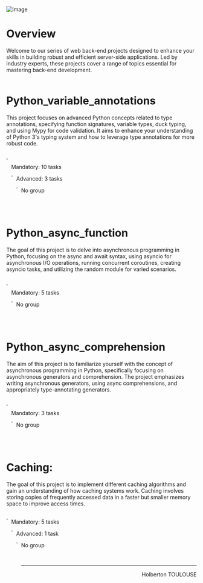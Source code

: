![image](https://github.com/TessierV/holbertonschool-web_back_end/assets/113889290/b8a77bd9-85f0-4261-8fe4-e2b238ecc28f)


# Overview
Welcome to our series of web back-end projects designed to enhance your skills in building robust and efficient server-side applications. Led by industry experts, these projects cover a range of topics essential for mastering back-end development.
<br><br>

# Python_variable_annotations
This project focuses on advanced Python concepts related to type annotations, specifying function signatures, variable types, duck typing, and using Mypy for code validation. It aims to enhance your understanding of Python 3's typing system and how to leverage type annotations for more robust code.

<br>
<img align="left" width="2%" alt="Github" src="https://github.com/TessierV/TessierV/assets/113889290/75f76703-549a-45ed-8091-9fdc76ed72eb" /><p align="left">Mandatory: 10 tasks</p>
<img align="left" width="2%" alt="Github" src="https://github.com/TessierV/TessierV/assets/113889290/75f76703-549a-45ed-8091-9fdc76ed72eb" /><p align="left">Advanced: 3 tasks</p>
<img align="left" width="2%" alt="Github" src="https://github.com/TessierV/TessierV/assets/113889290/f68c3441-c4fe-4af2-90db-a0eb69922241" />
<p align="left">No group</p>
<br><br>

# Python_async_function
The goal of this project is to delve into asynchronous programming in Python, focusing on the async and await syntax, using asyncio for asynchronous I/O operations, running concurrent coroutines, creating asyncio tasks, and utilizing the random module for varied scenarios.

<br>
<img align="left" width="2%" alt="Github" src="https://github.com/TessierV/TessierV/assets/113889290/75f76703-549a-45ed-8091-9fdc76ed72eb" /><p align="left">Mandatory: 5 tasks</p>
<img align="left" width="2%" alt="Github" src="https://github.com/TessierV/TessierV/assets/113889290/f68c3441-c4fe-4af2-90db-a0eb69922241" />
<p align="left">No group</p>
<br><br>

# Python_async_comprehension
The aim of this project is to familiarize yourself with the concept of asynchronous programming in Python, specifically focusing on asynchronous generators and comprehension. The project emphasizes writing asynchronous generators, using async comprehensions, and appropriately type-annotating generators.

<br>
<img align="left" width="2%" alt="Github" src="https://github.com/TessierV/TessierV/assets/113889290/75f76703-549a-45ed-8091-9fdc76ed72eb" /><p align="left">Mandatory: 3 tasks</p>
<img align="left" width="2%" alt="Github" src="https://github.com/TessierV/TessierV/assets/113889290/f68c3441-c4fe-4af2-90db-a0eb69922241" />
<p align="left">No group</p>
<br><br>

# Caching: 
The goal of this project is to implement different caching algorithms and gain an understanding of how caching systems work. Caching involves storing copies of frequently accessed data in a faster but smaller memory space to improve access times.
<br>  <br>

<img align="left" width="2%" alt="Github" src="https://github.com/TessierV/TessierV/assets/113889290/75f76703-549a-45ed-8091-9fdc76ed72eb" /><p align="left">Mandatory: 5 tasks</p>
<img align="left" width="2%" alt="Github" src="https://github.com/TessierV/TessierV/assets/113889290/75f76703-549a-45ed-8091-9fdc76ed72eb" /><p align="left">Advanced: 1 task</p>
<img align="left" width="2%" alt="Github" src="https://github.com/TessierV/TessierV/assets/113889290/f68c3441-c4fe-4af2-90db-a0eb69922241" />
<p align="left">No group</p>


<br/><hr>
<p align="right">Holberton TOULOUSE</p>
